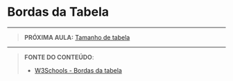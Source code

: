 # Bordas da Tabela





***

> **PRÓXIMA AULA:** [Tamanho de tabela](../6.3-tamanho-de-tabela)

***


> **FONTE DO CONTEÚDO**:
>
> - [W3Schools - Bordas da tabela](https://www.w3schools.com/html/html_table_borders.asp)